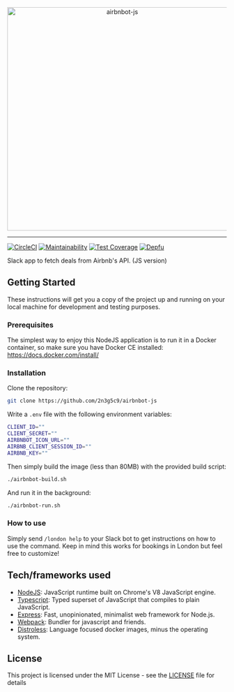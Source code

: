 <div align="center">
	<div>
		<img width="512" src="https://raw.githubusercontent.com/2n3g5c9/airbnbot-js/master/img/airbnbot_banner.png" alt="airbnbot-js">
	</div>
</div>

---

[![CircleCI](https://circleci.com/gh/2n3g5c9/airbnbot-js/tree/master.svg?style=svg)](https://circleci.com/gh/2n3g5c9/airbnbot-js/tree/master)
[![Maintainability](https://api.codeclimate.com/v1/badges/71be31ee9871a217f2f5/maintainability)](https://codeclimate.com/github/2n3g5c9/airbnbot-js/maintainability)
[![Test Coverage](https://api.codeclimate.com/v1/badges/71be31ee9871a217f2f5/test_coverage)](https://codeclimate.com/github/2n3g5c9/airbnbot-js/test_coverage)
[![Depfu](https://badges.depfu.com/badges/912fd5dddb23353385862ae6e5e1a888/overview.svg)](https://depfu.com/github/2n3g5c9/airbnbot-js?project_id=6320)

Slack app to fetch deals from Airbnb's API. (JS version)

## Getting Started

These instructions will get you a copy of the project up and running on your local machine for development and testing purposes.

### Prerequisites

The simplest way to enjoy this NodeJS application is to run it in a Docker container, so make sure you have Docker CE installed: https://docs.docker.com/install/

### Installation

Clone the repository:

```bash
git clone https://github.com/2n3g5c9/airbnbot-js
```

Write a `.env` file with the following environment variables:

```bash
CLIENT_ID=""
CLIENT_SECRET=""
AIRBNBOT_ICON_URL=""
AIRBNB_CLIENT_SESSION_ID=""
AIRBNB_KEY=""
```

Then simply build the image (less than 80MB) with the provided build script:

```bash
./airbnbot-build.sh
```

And run it in the background:

```bash
./airbnbot-run.sh
```

### How to use

Simply send `/london help` to your Slack bot to get instructions on how to use the command. Keep in mind this works for bookings in London but feel free to customize!

## Tech/frameworks used

- [NodeJS](https://nodejs.org/): JavaScript runtime built on Chrome's V8 JavaScript engine.
- [Typescript](https://www.typescriptlang.org/): Typed superset of JavaScript that compiles to plain JavaScript.
- [Express](https://expressjs.com/): Fast, unopinionated, minimalist web framework for Node.js.
- [Webpack](https://webpack.js.org/): Bundler for javascript and friends.
- [Distroless](https://github.com/GoogleContainerTools/distroless): Language focused docker images, minus the operating system.

## License

This project is licensed under the MIT License - see the [LICENSE](LICENSE) file for details
